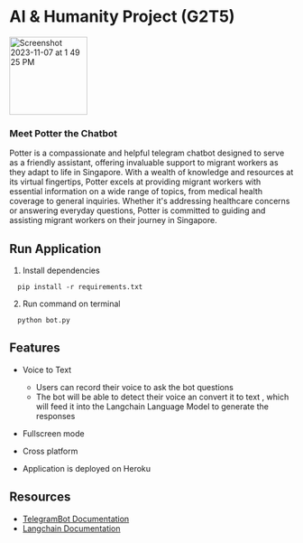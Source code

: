 
# AI & Humanity Project (G2T5)
<img width="138" alt="Screenshot 2023-11-07 at 1 49 25 PM" src="https://github.com/dracolim/AIProject/assets/85498185/d156137d-d222-4a32-8b27-c410eb181c67">

### Meet Potter the Chatbot
Potter is a compassionate and helpful telegram chatbot designed to serve as a friendly assistant, offering invaluable support to migrant workers as they adapt to life in Singapore. With a wealth of knowledge and resources at its virtual fingertips, Potter excels at providing migrant workers with essential information on a wide range of topics, from medical health coverage to general inquiries. Whether it's addressing healthcare concerns or answering everyday questions, Potter is committed to guiding and assisting migrant workers on their journey in Singapore.


## Run Application

1. Install dependencies

```
  pip install -r requirements.txt
```
2. Run command on terminal
```
  python bot.py
```



## Features

- Voice to Text
    - Users can record their voice to ask the bot questions
    - The bot will be able to detect their voice an convert it to text , which will feed it into the Langchain Language Model to generate the responses
- Fullscreen mode
- Cross platform


- Application is deployed on Heroku



## Resources

- [TelegramBot Documentation](https://pypi.org/project/pyTelegramBotAPI/)
- [Langchain Documentation](https://python.langchain.com/docs/get_started/introduction)

